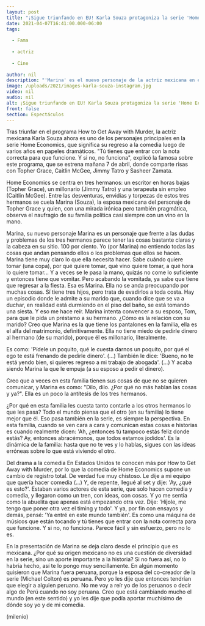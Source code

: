 ```yaml
---
layout: post
title: "¡Sigue triunfando en EU! Karla Souza protagoniza la serie 'Home Economics'"
date: 2021-04-07T16:41:00.000-06:00
tags:
  
  - Fama
  
  - actriz
  
  - Cine
  
author: nil
description: "'Marina' es el nuevo personaje de la actriz mexicana en esta serie, donde también participan Topher Grace, Caitlin McGee, Jimmy Tatro y Sasheer Zamata. "
image: /uploads/2021/images-karla-souza-instagram.jpg
video: nil
audio: nil
alt: ¡Sigue triunfando en EU! Karla Souza protagoniza la serie 'Home Economics'
front: false
section: Espectáculos
---
```


Tras triunfar en el programa How to Get Away with Murder, la actriz mexicana Karla Souza ahora es uno de los personajes principales en la serie Home Economics, que significa su regreso a la comedia luego de varios años en papeles dramáticos. "Tú tienes que entrar con la nota correcta para que funcione. Y si no, no funciona", explicó la famosa sobre este programa, que se estrena mañana 7 de abril, donde comparte risas con Topher Grace, Caitlin McGee, Jimmy Tatro y Sasheer Zamata. 

​Home Economics se centra en tres hermanos: un escritor en horas bajas (Topher Grace), un millonario (Jimmy Tatro) y una terapeuta sin empleo (Caitlin McGee). Entre las desventuras, envidias y torpezas de estos tres hermanos se cuela Marina (Souza), la esposa mexicana del personaje de Topher Grace y quien, con una mirada irónica pero también pragmática, observa el naufragio de su familia política casi siempre con un vino en la mano. 

Marina, su nuevo personaje Marina es un personaje que frente a las dudas y problemas de los tres hermanos parece tener las cosas bastante claras y la cabeza en su sitio. 100 por ciento. Yo (por Marina) no entiendo todas las cosas que andan pensando ellos o los problemas que ellos se hacen. Marina tiene muy claro lo que ella necesita hacer. Sabe cuándo quiere tomar (una copa), por qué quiere tomar, qué vino quiere tomar, a qué hora lo quiere tomar... Y a veces se le pasa la mano, quizás no come lo suficiente y entonces tiene que vomitar. Pero acabando la vomitada, ya sabe que tiene que regresar a la fiesta. Esa es Marina. Ella no se anda preocupando por muchas cosas. Sí tiene tres hijos, pero trata de evadirlos a toda costa. 
Hay un episodio donde le admite a su marido que, cuando dice que se va a duchar, en realidad está durmiendo en el piso del baño, se está tomando una siesta. Y eso me hace reír. Marina intenta convencer a su esposo, Tom, para que le pida un préstamo a su hermano. ¿Cómo es la relación con su marido? Creo que Marina es la que tiene los pantalones en la familia, ella es el alfa del matrimonio, definitivamente. Ella no tiene miedo de pedirle dinero al hermano (de su marido), porque él es millonario, literalmente.

Es como: 'Pídele un poquito, qué le cuesta darnos un poquito, por qué el ego te está frenando de pedirle dinero'. (...) También le dice: 'Bueno, no te está yendo bien, si quieres regreso a mi trabajo de abogada'. (...) Y acaba siendo Marina la que le empuja (a su esposo a pedir el dinero). 


Creo que a veces en esta familia tienen sus cosas de que no se quieren comunicar, y Marina es como: "Dilo, dilo. ¿Por qué no más hablan las cosas y ya?". Ella es un poco la antítesis de los tres hermanos. 

¿Por qué en esta familia les cuesta tanto contarle a los otros hermanos lo que les pasa? Todo el mundo piensa que el otro (en su familia) lo tiene mejor que él. Eso pasa también en la serie, es siempre la perspectiva. En esta familia, cuando se ven cara a cara y comunican estas cosas e historias es cuando realmente dicen: 'Ah, ¿entonces tú tampoco estás feliz donde estás? Ay, entonces abracémonos, que todos estamos jodidos'. Es la dinámica de la familia: hasta que no te ves y lo hablas, sigues con las ideas erróneas sobre lo que está viviendo el otro. 

Del drama a la comedia En Estados Unidos te conocen más por How to Get Away with Murder, por lo que la comedia de Home Economics supone un cambio de registro total. De verdad fue muy chistoso. Le dije a mi equipo que quería hacer comedia (...) Y, de repente, llegué al set y dije: 'Ay, ¿qué es esto?'. Estaban varios actores de esta serie, que solo hacen comedia y comedia, y llegaron como un tren, con ideas, con cosas. Y yo me sentía como la abuelita que apenas está empezando otra vez. Dije: 'Híjole, me tengo que poner otra vez el timing y todo'. Y ya, por fin con ensayos y demás, pensé: 'Ya entré en este mundo también'. Es como una máquina de músicos que están tocando y tú tienes que entrar con la nota correcta para que funcione. Y si no, no funciona. Parece fácil y sin esfuerzo, pero no lo es.

En la presentación de Marina se deja claro desde el principio que es mexicana. ¿Por qué su origen mexicano no es una cuestión de diversidad en la serie, sino un aporte importante a la historia? Si no fuera así, no lo habría hecho, así te lo pongo muy sencillamente. En algún momento quisieron que Marina fuera peruana, porque la esposa del co-creador de la serie (Michael Colton) es peruana. Pero yo les dije que entonces tendrían que elegir a alguien peruano. No me voy a reír yo de los peruanos o decir algo de Perú cuando no soy peruana. Creo que está cambiando mucho el mundo (en este sentido) y yo les dije que podía aportar muchísimo de dónde soy yo y de mi comedia.

(milenio)